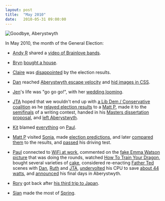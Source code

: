 ```yaml
---
layout: post
title:  "May 2010"
date:   2010-05-31 09:00:00
---
```


![Goodbye, Aberystwyth](http://blog.electricquaker.co.uk/wp-content/uploads/2010/05/100_2369.jpg)

In May 2010, the month of the General Election:

* [Andy R][andy-r] shared a [video of Brainlove bands](http://paganwandererlu.wordpress.com/2010/05/09/brainlove-vs-cardiff-video/).

* [Bryn][bryn] [bought a house](http://randomlyevil.org.uk/2010/05/10/o-ie-oh-yes/).

* [Claire][claire] was [disappointed](http://nowebsite.co.uk/blog/2010/05/election-blues-and-yellows/) by the election results.

* [Dan][dan] reached [Aberystwyth escape velocity](http://www.scatmania.org/2010/05/17/aberystwyth-escape-velocity/) and [hid images in CSS](http://www.scatmania.org/2010/05/24/hiding-in-plain-site/).

* [Jen][jen]'s life was "go go go!", with her [wedding looming](http://scleip.livejournal.com/58837.html).

* [JTA][jta] hoped that we wouldn't end up with  [a Lib Dem / Conservative coalition](http://blog.electricquaker.co.uk/2010/05/07/shoulda-voted-for-zarek/) as he [relayed election results](http://blog.electricquaker.co.uk/2010/05/07/522/) to a [Matt P][matt-p], made it to the [semifinals](http://blog.electricquaker.co.uk/2010/05/15/semifinalist-in-bruce-schneiers-fifth-annual-movie-plot-threat-contest/) of a writing contest, handed in his [Masters dissertation proposal](http://blog.electricquaker.co.uk/2010/05/24/made-it/), and [left Aberystwyth](http://blog.electricquaker.co.uk/2010/05/29/tonzura-koite/).

* [Kit][kit] blamed [everything](http://reaperkit.wordpress.com/2010/05/02/everything-is-pauls-fault/) on [Paul][paul].

* [Matt P][matt-p] visited [Sonia](http://myzelik.livejournal.com/51522.html), made [election predictions](http://myzelik.livejournal.com/51897.html), and later [compared them](http://myzelik.livejournal.com/52071.html) to the results, and [passed](http://myzelik.livejournal.com/52474.html) his driving test.

* [Paul][paul] connected to [WiFi at work](http://blog.pacifist.co.uk/2010/05/06/wlan-at-work/), commented on the [fake Emma Watson picture](http://blog.pacifist.co.uk/2010/05/12/internet-naivete/) that was doing the rounds, watched [How To Train Your Dragon](http://blog.pacifist.co.uk/2010/05/15/how-to-train-your-dragon/), bought several varieties of [cake](http://blog.pacifist.co.uk/2010/05/18/cake/), considered re-enacting [Father Ted](http://blog.pacifist.co.uk/2010/05/19/father-ted/) scenes with [Dan][dan], [Ruth][ruth] and [JTA][jta], [undervolted](http://blog.pacifist.co.uk/2010/05/21/undervolting/) his CPU to save [about 44 watts](http://blog.pacifist.co.uk/2010/05/23/undervolting-part-2/), and [announced](http://blog.pacifist.co.uk/2010/05/30/leaving-date/) his final days in Aberystwyth.

* [Rory][rory] got back after [his third trip to Japan](http://razinaber.livejournal.com/110105.html).

* [Sian][sian] made the most of [Spring](http://elgingerbread.wordpress.com/2010/05/13/tilt/).


[adam-g]:  http://strokeyadam.livejournal.com/
[adam-w]:  http://www.ad-space.org.uk/
[andy-k]:  http://theguidemark3.livejournal.com/
[andy-r]:  http://selfdoubtgun.wordpress.com/
[beth]:    http://littlegreenbeth.livejournal.com/
[bryn]:    http://randomlyevil.org.uk/
[claire]:  http://nowebsite.co.uk/blog/
[dan]:     http://www.scatmania.org/
[ele]:     http://ele-is-crazy.livejournal.com/
[fiona]:   http://fionafish.wordpress.com/
[hayley]:  http://leelee1983.livejournal.com/
[jen]:     http://scleip.livejournal.com/
[jimmy]:   http://vikingjim.livejournal.com/
[jta]:     http://blog.electricquaker.co.uk/
[kit]:     http://reaperkit.wordpress.com/
[liz]:     http://norasdollhouse.livejournal.com/
[malbo21]: http://malbo21.wordpress.com/
[matt-p]:  http://myzelik.livejournal.com/
[matt-r]:  http://matt-inthe-hat.livejournal.com/
[paul]:    http://blog.pacifist.co.uk/
[penny]:   http://thepennyfaerie.livejournal.com/
[pete]:    http://loonybin345.livejournal.com/
[rory]:    http://razinaber.livejournal.com/
[ruth]:    http://fleeblewidget.co.uk/
[sarah]:   http://starlight-sarah.livejournal.com/
[sian]:    http://elgingerbread.wordpress.com/
